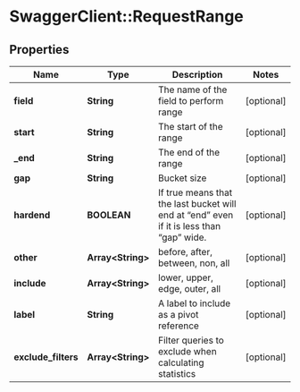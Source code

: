 # SwaggerClient::RequestRange

## Properties
Name | Type | Description | Notes
------------ | ------------- | ------------- | -------------
**field** | **String** | The name of the field to perform range | [optional] 
**start** | **String** | The start of the range | [optional] 
**_end** | **String** | The end of the range | [optional] 
**gap** | **String** | Bucket size | [optional] 
**hardend** | **BOOLEAN** | If true means that the last bucket will end at “end” even if it is less than “gap” wide. | [optional] 
**other** | **Array&lt;String&gt;** | before, after, between, non, all | [optional] 
**include** | **Array&lt;String&gt;** | lower, upper, edge, outer, all | [optional] 
**label** | **String** | A label to include as a pivot reference | [optional] 
**exclude_filters** | **Array&lt;String&gt;** | Filter queries to exclude when calculating statistics | [optional] 


